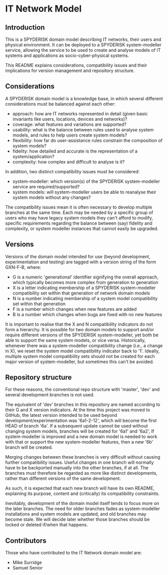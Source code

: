 # IT Network Model

## Introduction

This is a SPYDERISK domain model describing IT networks, their users and physical environment. It can be deployed to a SPYDERISK system-modeller service, allowing the service to be used to create and analyse models of IT systems and applications as socio-cyber-physical systems.

This README explains considerations, compatibility issues and their implications for version management and repository structure.

## Considerations

A SPYDERISK domain model is a knowledge base, in which several different considerations must be balanced against each other:

- approach: how are IT networks represented in detail (given basic invariants like users, locations, devices and networks)?
- coverage: what features and variations are supported?
- usability: what is the balance between rules used to analyse system models, and rules to help users create system models?
- flexibility: how far do user-assistance rules constrain the composition of system models?
- fidelity: how detailed and accurate is the representation of a system/application?
- complexity: how complex and difficult to analyse is it?

In addition, two distinct compatibility issues must be considered:

- system-modeller: which version(s) of the SPYDERISK system-modeller service are required/supported?
- system models: will system-modeller users be able to reanalyse their system models without any changes?

The compatibility issues mean it is often necessary to develop multiple branches at the same time. Each may be needed by a specific group of users who may have legacy system models they can't afford to modify, specific requirements regarding the balance between (say) fidelity and complexity, or system modeller instances that cannot easily be upgraded.

## Versions

Versions of the domain model intended for use (beyond development, experimentation and testing) are tagged with a version string of the form GXN-F-B, where:

- G is a numeric 'generational' identifier signifying the overall approach, which typically becomes more complex from generation to generation
- X is a letter indicating membership of a SPYDERISK system-modeller compatibility set within that generation of network domain models
- N is a number indicating membership of a system model compatibility set within that generation
- F is a number which changes when new features are added
- B is a number which changes when bugs are fixed with no new features

It is important to realise that the X and N compatibility indicators do not form a hierarchy. It is possible for two domain models to support and/or require different versions of the SPYDERISK system-modeller, yet both be able to support the same system models, or vice versa. Historically, whenever there was a system-modeller compatibility change (i.e., a change in X), we reset the system model compatibility indicator back to '1'. Ideally, multiple system model compatibility sets should not be created for each major version of system-modeller, but sometimes this can't be avoided.

## Repository structure

For these reasons, the conventional repo structure with 'master', 'dev' and several development branches is not used. 

The equivalent of 'dev' branches in this repository are named according to their G and X version indicators. At the time this project was moved to GitHub, the latest version intended to be used beyond development/experimentation was '6a1-2-12', which will become the first HEAD of branch '6a'. If a subsequent update cannot be used without changing system models, branches will be created for '6a1' and '6a2', If system-modeller is improved and a new domain model is needed to work with that or support the new system-modeller features, then a new '6b' branch will be created.

Merging changes between these branches is very difficult without causing further compatibility issues. Useful changes in one branch will normally have to be backported manually into the other branches, if at all. The branches must therefore be regarded as more like distinct developments, rather than different versions of the same development.

As such, it is expected that each new branch will have its own README, explaining its purpose, content and (critically) its compatibility constraints.

Inevitably, development of the domain model itself tends to focus more on the later branches. The need for older branches fades as system-modeller installations and system models are updated, and old branches may become stale. We will decide later whether those branches should be locked or deleted if/when that happens.

## Contributors

Those who have contributed to the IT Network domain model are:

* Mike Surridge
* Samuel Senior
